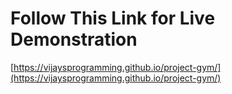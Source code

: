 # Follow This Link for Live Demonstration

[https://vijaysprogramming.github.io/project-gym/](https://vijaysprogramming.github.io/project-gym/)
